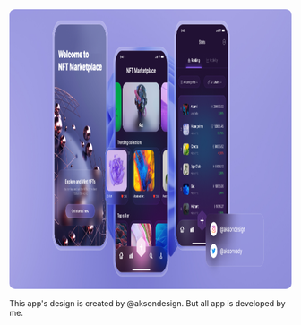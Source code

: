 <img src="https://github.com/bugrahangulmez/NFTApp/blob/main/src/assets/images/cover/Cover.png" alt="Açıklama" width="750" height="500" style="border-radius: 10px;">

This app's design is created by @aksondesign. But all app is developed by me.
